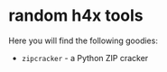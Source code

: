 # random h4x tools

Here you will find the following goodies:

- `zipcracker` - a Python ZIP cracker
